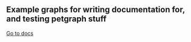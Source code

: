 Example graphs for writing documentation for, and testing petgraph stuff
-------------------------------------

[Go to docs](https://github.com/timthelion/petgraph-examples/blob/master/README.ipynb)
